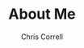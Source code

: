 --- 
layout: post
title: "About Me" 
category: write ups
description:
author: Chris Correll
tags: 
--- 